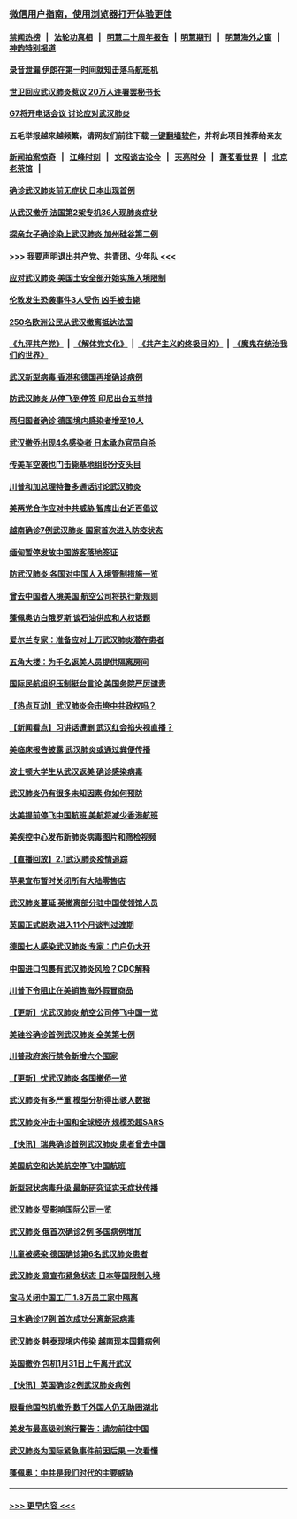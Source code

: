 ### [微信用户指南，使用浏览器打开体验更佳](https://github.com/gfw-breaker/banned-news1/blob/master/indexes/wechat-guide.md?t=0)
#### [禁闻热榜](热点新闻.md?t=0)  &nbsp;&nbsp;|&nbsp;&nbsp; [法轮功真相](https://github.com/gfw-breaker/truth/blob/master/README.md?t=0) &nbsp;&nbsp;|&nbsp;&nbsp; [明慧二十周年报告](https://github.com/gfw-breaker/mh-reports/blob/master/README.md?t=0) &nbsp;&nbsp;|&nbsp;&nbsp;[明慧期刊](https://github.com/gfw-breaker/mh-qikan) &nbsp;&nbsp;|&nbsp;&nbsp; [明慧海外之窗](https://github.com/gfw-breaker/mh-news/blob/master/README.md?t=0) &nbsp;&nbsp;|&nbsp;&nbsp; [神韵特别报道](https://github.com/gfw-breaker/mh-news/blob/master/shenyun.md?t=0)
#### [录音泄漏 伊朗在第一时间就知击落乌航班机](../pages/nsc418/n11842002.md?t=02040311) 
#### [世卫回应武汉肺炎惹议 20万人连署罢秘书长](../pages/nsc418/n11841664.md?t=02040311) 
#### [G7将开电话会议 讨论应对武汉肺炎](../pages/nsc418/n11841658.md?t=02040311) 
#### 五毛举报越来越频繁，请网友们前往下载 [一键翻墙软件](https://github.com/gfw-breaker/ssr-accounts)，并将此项目推荐给亲友
#### [新闻拍案惊奇](https://github.com/gfw-breaker/banned-news1/blob/master/pages/link4.md) &nbsp;&nbsp;|&nbsp;&nbsp; [江峰时刻](https://github.com/gfw-breaker/banned-news1/blob/master/pages/link4.md) &nbsp;&nbsp;|&nbsp;&nbsp; [文昭谈古论今](https://github.com/gfw-breaker/banned-news1/blob/master/pages/link4.md) &nbsp;&nbsp;|&nbsp;&nbsp; [天亮时分](https://github.com/gfw-breaker/banned-news1/blob/master/pages/link4.md) &nbsp;&nbsp;|&nbsp;&nbsp; [萧茗看世界](https://github.com/gfw-breaker/banned-news1/blob/master/pages/link4.md) &nbsp;&nbsp;|&nbsp;&nbsp; [北京老茶馆](https://github.com/gfw-breaker/banned-news1/blob/master/pages/link4.md) &nbsp;&nbsp;|&nbsp;&nbsp; 
#### [确诊武汉肺炎前无症状 日本出现首例](../pages/nsc418/n11841567.md?t=02040311) 
#### [从武汉撤侨 法国第2架专机36人现肺炎症状](../pages/nsc418/n11841382.md?t=02040311) 
#### [探亲女子确诊染上武汉肺炎 加州硅谷第二例](../pages/nsc418/n11839784.md?t=02040311) 
#### [>>> 我要声明退出共产党、共青团、少年队 <<<](https://github.com/begood0513/goodnews/blob/master/quit/letter.md) 
#### [应对武汉肺炎 美国土安全部开始实施入境限制](../pages/nsc418/n11839729.md?t=02040311) 
#### [伦敦发生恐袭事件3人受伤 凶手被击毙](../pages/nsc418/n11839442.md?t=02040311) 
#### [250名欧洲公民从武汉撤离抵达法国](../pages/nsc418/n11839438.md?t=02040311) 
#### [《九评共产党》](https://github.com/begood0513/9ping.md/blob/master/README.md) &nbsp;|&nbsp; [《解体党文化》](../../../../jtdwh.md/blob/master/README.md)  &nbsp;|&nbsp; [《共产主义的终极目的》](../../../../gczydzjmd.md/blob/master/README.md) &nbsp;|&nbsp; [《魔鬼在统治我们的世界》](../../../../mgztzwmdsj.md/blob/master/README.md) 
#### [武汉新型病毒 香港和德国再增确诊病例](../pages/nsc418/n11839381.md?t=02040311) 
#### [防武汉肺炎 从停飞到停签 印尼出台五举措](../pages/nsc418/n11839282.md?t=02040311) 
#### [两归国者确诊 德国境内感染者增至10人](../pages/nsc418/n11839164.md?t=02040311) 
#### [武汉撤侨出现4名感染者 日本承办官员自杀](../pages/nsc418/n11839044.md?t=02040311) 
#### [传美军空袭也门击毙基地组织分支头目](../pages/nsc418/n11839210.md?t=02040311) 
#### [川普和加总理特鲁多通话讨论武汉肺炎](../pages/nsc418/n11839128.md?t=02040311) 
#### [美两党合作应对中共威胁 智库出台近百倡议](../pages/nsc418/n11838437.md?t=02040311) 
#### [越南确诊7例武汉肺炎 国家首次进入防疫状态](../pages/nsc418/n11838860.md?t=02040311) 
#### [缅甸暂停发放中国游客落地签证](../pages/nsc418/n11838730.md?t=02040311) 
#### [防武汉肺炎 各国对中国人入境管制措施一览](../pages/nsc418/n11838726.md?t=02040311) 
#### [曾去中国者入境美国 航空公司将执行新规则](../pages/nsc418/n11838375.md?t=02040311) 
#### [蓬佩奥访白俄罗斯 谈石油供应和人权话题](../pages/nsc418/n11838242.md?t=02040311) 
#### [爱尔兰专家：准备应对上万武汉肺炎潜在患者](../pages/nsc418/n11837978.md?t=02040311) 
#### [五角大楼：为千名返美人员提供隔离房间](../pages/nsc418/n11837831.md?t=02040311) 
#### [国际民航组织压制挺台言论 美国务院严厉谴责](../pages/nsc418/n11837791.md?t=02040311) 
#### [【热点互动】武汉肺炎会击垮中共政权吗？](../pages/nsc418/n11837779.md?t=02040311) 
#### [【新闻看点】习讲话遭删 武汉红会掐央视直播？](../pages/nsc418/n11837573.md?t=02040311) 
#### [美临床报告披露 武汉肺炎或通过粪便传播](../pages/nsc418/n11837626.md?t=02040311) 
#### [波士顿大学生从武汉返美 确诊感染病毒](../pages/nsc418/n11837580.md?t=02040311) 
#### [武汉肺炎仍有很多未知因素 你如何预防](../pages/nsc418/n11837666.md?t=02040311) 
#### [达美提前停飞中国航班 美航将减少香港航班](../pages/nsc418/n11837649.md?t=02040311) 
#### [美疾控中心发布新肺炎病毒图片和筛检视频](../pages/nsc418/n11837491.md?t=02040311) 
#### [【直播回放】2.1武汉肺炎疫情追踪](../pages/nsc418/n11837232.md?t=02040311) 
#### [苹果宣布暂时关闭所有大陆零售店](../pages/nsc418/n11837097.md?t=02040311) 
#### [武汉肺炎蔓延 英撤离部分驻中国使领馆人员](../pages/nsc418/n11837061.md?t=02040311) 
#### [英国正式脱欧 进入11个月谈判过渡期](../pages/nsc418/n11836911.md?t=02040311) 
#### [德国七人感染武汉肺炎 专家：门户仍大开](../pages/nsc418/n11836344.md?t=02040311) 
#### [中国进口包裹有武汉肺炎风险？CDC解释](../pages/nsc418/n11836321.md?t=02040311) 
#### [川普下令阻止在美销售海外假冒商品](../pages/nsc418/n11836261.md?t=02040311) 
#### [【更新】忧武汉肺炎 航空公司停飞中国一览](../pages/nsc418/n11835931.md?t=02040311) 
#### [美硅谷确诊首例武汉肺炎 全美第七例](../pages/nsc418/n11836093.md?t=02040311) 
#### [川普政府旅行禁令新增六个国家](../pages/nsc418/n11836083.md?t=02040311) 
#### [【更新】忧武汉肺炎 各国撤侨一览](../pages/nsc418/n11835673.md?t=02040311) 
#### [武汉肺炎有多严重 模型分析得出骇人数据](../pages/nsc418/n11835829.md?t=02040311) 
#### [武汉肺炎冲击中国和全球经济 规模恐超SARS](../pages/nsc418/n11835652.md?t=02040311) 
#### [【快讯】瑞典确诊首例武汉肺炎 患者曾去中国](../pages/nsc418/n11835675.md?t=02040311) 
#### [美国航空和达美航空停飞中国航班](../pages/nsc418/n11835567.md?t=02040311) 
#### [新型冠状病毒升级 最新研究证实无症状传播](../pages/nsc418/n11835589.md?t=02040311) 
#### [武汉肺炎 受影响国际公司一览](../pages/nsc418/n11835538.md?t=02040311) 
#### [武汉肺炎 俄首次确诊2例 多国病例增加](../pages/nsc418/n11835295.md?t=02040311) 
#### [儿童被感染 德国确诊第6名武汉肺炎患者](../pages/nsc418/n11835338.md?t=02040311) 
#### [武汉肺炎 意宣布紧急状态 日本等国限制入境](../pages/nsc418/n11835062.md?t=02040311) 
#### [宝马关闭中国工厂 1.8万员工家中隔离](../pages/nsc418/n11835128.md?t=02040311) 
#### [日本确诊17例 首次成功分离新冠病毒](../pages/nsc418/n11834975.md?t=02040311) 
#### [武汉肺炎 韩泰现境内传染 越南现本国籍病例](../pages/nsc418/n11834857.md?t=02040311) 
#### [英国撤侨 包机1月31日上午离开武汉](../pages/nsc418/n11834808.md?t=02040311) 
#### [【快讯】英国确诊2例武汉肺炎病例](../pages/nsc418/n11834824.md?t=02040311) 
#### [眼看他国包机撤侨 数千外国人仍无助困湖北](../pages/nsc418/n11834010.md?t=02040311) 
#### [美发布最高级别旅行警告：请勿前往中国](../pages/nsc418/n11834038.md?t=02040311) 
#### [武汉肺炎为国际紧急事件前因后果 一次看懂](../pages/nsc418/n11833893.md?t=02040311) 
#### [蓬佩奥：中共是我们时代的主要威胁](../pages/nsc418/n11833434.md?t=02040311) 

----
#### [ >>> 更早内容 <<< ](../indexes/nsc418-earlier.md)
